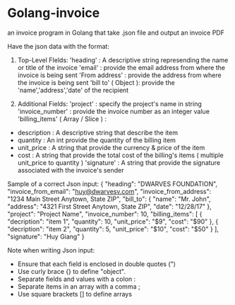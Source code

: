 # Golang-invoice
an invoice program in Golang that take .json file and output an invoice PDF

Have the json data with the format:

1. Top-Level FIelds:
'heading' : A descriptive string represending the name or title of the invoice
'email' : provide the email address from where the invoice is being sent
'From address' : provide the address from where the invoice is being sent
'bill to' ( Object ): provide the 'name','address','date' of the recipient

2. Additional Fields:
'project' : specify the project's name in string
'invoice_number' : provide the invoice number as an integer value
'billing_items' ( Array / Slice ) :
- description : A descriptive string that describe the item
- quantity : An int provide the quantity of the billing item
- unit_price : A string that provide the currency & price of the item
- cost : A string that provide the total cost of the billing's items ( multiple unit_price to quantity )
'signature' : A string that provide the signature associated with the invoice's sender

Sample of a correct Json input:
{
  "heading": "DWARVES FOUNDATION",
  "invoice_from_email": "huy@dwarvesv.com",
  "invoice_from_address": "1234 Main Street Anytown, State ZIP",
  "bill_to": {
    "name": "Mr. John",
    "address": "4321 First Street Anytown, State ZIP",
    "date": "12/28/17"
  },
  "project": "Project Name",
  "invoice_number": 10,
  "billing_items": [
    {
      "decription": "item 1",
      "quantity": 10,
      "unit_price": "$9",
      "cost": "$90"
    },
    {
      "decription": "item 2",
      "quantity": 5,
      "unit_price": "$10",
      "cost": "$50"
    }
  ],
  "signature": "Huy Giang"
}

Note when writing Json input:
- Ensure that each field is enclosed in double quotes (")
- Use curly brace {} to define "object".
- Separate fields and values with a colon :
- Separate items in an array with a comma ;
- Use square brackets [] to define arrays


